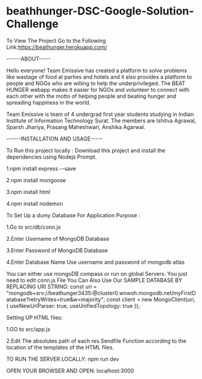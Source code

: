 # beathhunger-DSC-Google-Solution-Challenge





To View The Project Go to the Following Link:https://beathunger.herokuapp.com/




------ABOUT-----

Hello everyone! Team Emissive has created a platform to solve problems like wastage of food at parties and hotels and it also provides a platform to people and NGOs who are willing to help the underprivileged. The BEAT HUNGER webapp makes it easier for NGOs and volunteer to connect with each other with the motto of helping people and beating hunger and spreading happiness in the world.

Team Emissive is team of 4 undergrad first year students studying in Indian Institute of Information Technology Surat. The members are Ishitva Agrawal, Sparsh Jhariya, Prasang Maheshwari, Anshika Agarwal.


------INSTALLATION AND USAGE-----

To Run this project locally : Download this project and install the dependencies using Nodejs Prompt.

1.npm install express --save 


2.npm install mongoose 



3.npm install html 



4.npm install nodemon 



To Set Up a dumy Database For Application Purpose :



1.Go to src/db/conn.js



2.Enter Username of MongoDB Database


3.Enter Password of MongoDB Database



4.Enter Database Name
Use username and password of mongodb atlas


You can either use mongoDB compass or run on global Servers. You just need to edit conn.js File
You Can Also Use Our SAMPLE DATABASE BY REPLACING URI STRING:
const uri = "mongodb+srv://beathunger3435:<password>@cluster0.wnwsh.mongodb.net/myFirstDatabase?retryWrites=true&w=majority";
const client = new MongoClient(uri, { useNewUrlParser: true, useUnifiedTopology: true });


Setting UP HTML files:

1.GO to src/app.js


2.Edit The absolutes path of each res.Sendfile Function according to the location of the templates of the HTML files.




TO RUN THE SERVER LOCALLY:  npm run dev


OPEN YOUR BROWSER AND OPEN: localhost:3000
